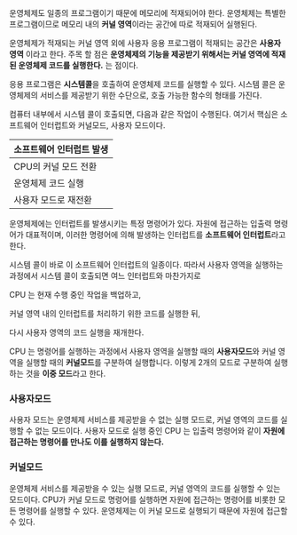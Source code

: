 운영체제도 일종의 프로그램이기 때문에 메모리에 적재되어야 한다. 운영체제는 특별한 프로그램이므로 메모리 내의 **커널 영역**이라는 공간에 따로 적재되어 실행된다.

운영체제가 적재되는 커널 영역 외에 사용자 응용 프로그램이 적재되는 공간은 **사용자 영역** 이라고 한다. 주목 할 점은 **운영체제의 기능을 제공받기 위해서는 커널 영역에 적재된 운영체제 코드를 실행한다.** 는 점이다.

응용 프로그램은 **시스템콜**을 호출하여 운영체제 코드를 실행할 수 있다. 시스템 콜은 운영체제의 서비스를 제공받기 위한 수단으로, 호출 가능한 함수의 형태를 가진다.

컴퓨터 내부에서 시스템 콜이 호출되면, 다음과 같은 작업이 수행된다. 여기서 핵심은 소프트웨어 인터럽트와 커널모드, 사용자 모드이다.

| 소프트웨어 인터럽트 발생 |
| --- |
| CPU의 커널 모드 전환 |
| 운영체제 코드 실행 |
| 사용자 모드로 재전환 |

운영체제에는 인터럽트를 발생시키는 특정 명령어가 있다. 자원에 접근하는 입출력 명령어가 대표적이며, 이러한 명령어에 의해 발생하는 인터럽트를 **소프트웨어 인터럽트**라고 한다.

시스템 콜이 바로 이 소프트웨어 인터럽트의 일종이다. 따라서 사용자 영역을 실행하는 과정에서 시스템 콜이 호출되면 여느 인터럽트와 마찬가지로 

CPU 는 현재 수행 중인 작업을 백업하고,

커널 영역 내의 인터럽트를 처리하기 위한 코드를 실행한 뒤,

다시 사용자 영역의 코드 실행을 재개한다.

CPU 는 명령어를 실행하는 과정에서 사용자 영역을 실행할 때의 **사용자모드**와 커널 영역을 실행할 때의 **커널모드**를 구분하여 실행합니다. 이렇게 2개의 모드로 구분하여 실행하는 것을 **이중 모드**라고 한다.

### 사용자모드

사용자 모드는 운영체제  서비스를 제공받을 수 없는 실행 모드로, 커널 영역의 코드를 실행할 수 없는 모드이다. 사용자 모드로 실행 중인 CPU 는 입출력 명령어와 같이 **자원에 접근하는 명령어를 만나도 이를 실행하지 않는다.**

### 커널모드

운영체제 서비스를 제공받을 수 있는 실행 모드로, 커널 영역의 코드를 실행할 수 있는 모드이다. CPU가 커널 모드로 명령어를 실행하면 자원에 접근하는 명령어를 비롯한 모든 명령어를 실행할 수 있다. 운영체제는 이 커널 모드로 실행되기 때문에 자원에 접근할 수 있다.